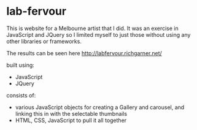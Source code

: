# lab-fervour
This is website for a Melbourne artist that I did. It was an exercise in JavaScript and JQuery so I limited myself to just those without using any other libraries or frameworks.

The results can be seen here http://labfervour.richgarner.net/

built using:
* JavaScript
* JQuery

consists of:
* various JavaScript objects for creating a Gallery and carousel, and linking this in with the selectable thumbnails
* HTML, CSS, JavaScript to pull it all together
